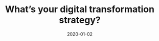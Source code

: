 ---
label: Your challenges
title: What’s your digital transformation strategy?
challenges:
  - question: Unsure how to get the most from your productivity tools?
    image: /content/img/jeshoots-com-fzoitus1diq-unsplash.jpg
  - question: Employees needing to be able to work from anywhere?
    image: /content/img/tyler-franta-iusj25iyu1c-unsplash.jpg
date: 2020-01-02
---